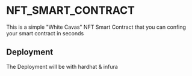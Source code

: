 # NFT_SMART_CONTRACT
This is a simple "White Cavas" NFT Smart Contract that you can confing your smart contract in seconds

## Deployment
The Deployment will be with hardhat & infura
